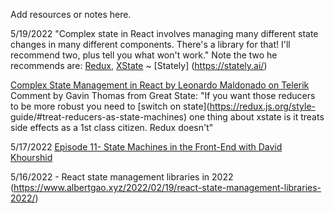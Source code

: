 Add resources or notes here.



5/19/2022 "Complex state in React involves managing many different state changes in many different components. There's a library for that! I'll recommend        two, plus tell you what won't work." Note the two he recommends are: [Redux](https://redux.js.org/), [XState](https://xstate.js.org/) ~ [Stately]             (https://stately.ai/)

[Complex State Management in React by Leonardo Maldonado on Telerik](https://www.telerik.com/blogs/complex-state-management-react) 
Comment by Gavin Thomas from Great State: "If you want those reducers to be more robust you need to [switch on state](https://redux.js.org/style-     guide/#treat-reducers-as-state-machines) one thing about xstate is it treats side effects as a 1st class citizen. Redux doesn't"

5/17/2022 [Episode 11- State Machines in the Front-End with David Khourshid](https://podcast.20minjs.com/1952066/10624904-episode-11-state-machines-in-the-front-end-with-david-khourshid)

5/16/2022 - React state management libraries in 2022 (https://www.albertgao.xyz/2022/02/19/react-state-management-libraries-2022/)
